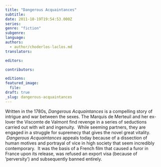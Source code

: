 ```yaml
---
title: "Dangerous Acquaintances"
subtitle:
date: 2011-10-19T19:54:53.000Z
series:
genre: "fiction"
subgenre:
language:
authors:
  - author/choderlos-laclos.md
translators:

editors:

contributors:

editions:
featured_image:
  file:
draft: true 
_slug: dangerous-acquaintances
---
```


Written in the 1780s, _Dangerous Acquaintances_ is a compelling story of intrigue and war between the sexes. The Marquis de Merteuil and her ex-lover the Viscomte de Valmont find revenge in a series of seductions carried out with wit and ingenuity.  While seeming partners, they are engaged in a struggle for supremecy that gives the novel great vitality.  _Dangerous Acquaintances_ appeals today because of a dissection of human motives and portrayal of vice in high society that seem incredibly contemporary.  It was the basis of a French film that caused a furor in France upon its release, was refused an export visa (because of ’perversity’) and subsequently banned entirely. 
